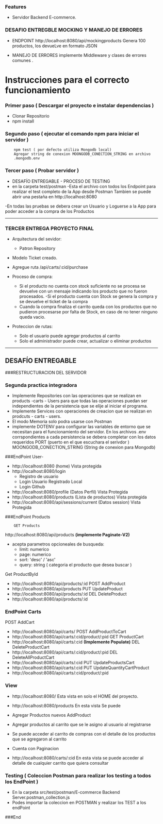 ### Features

- Servidor Backend E-commerce.

### DESAFIO ENTREGBLE MOCKING Y MANEJO DE ERRORES

- ENDPOINT 
	http://localhost:8080/api/mockingproducts
	Genera 100 productos, los devueLve en formato JSON

- MANEJO DE ERRORES
	implemente Middleware y clases de errores comunes .

#  Instrucciones para el correcto funcionamiento

### Primer paso ( Descargar el proyecto e instalar dependencias )
- Clonar Repositorio
- npm install

### Segundo paso ( ejecutar el comando npm para iniciar el servidor )
		npm test ( por defecto utiliza Mongodb local)
		Agregar string de conexion MOONGODB_CONECTION_STRING en archivo
		.mongodb.env

### Tercer paso ( Probar servidor )
- DESAFÍO ENTREGABLE - PROCESO DE TESTING
- en la carpeta test/postman 
	-Esta el archivo con todos los Endpoint para realizar el test completo de la App desde Postman
	 Tambien se puede abrir una pestaña en http://localhost:8080

-En todas las pruebas se debera crear un Usuario y Loguerse a la App para poder acceder a la compra de los Productos


---------------------------------------------------------------------------------------------------

### TERCER ENTREGA PROYECTO FINAL

- Arquitectura del sevidor:
	- Patron Repository
- Modelo Ticket creado.
- Agregue ruta /api/carts/:cid/purchase
- Proceso de compra:
	- Si el producto no cuenta con stock suficiente no se procesa se devuelve con un mensaje  indicando los producto que no fueron procesados.
	-Si el producto cuenta con Stock se genera la compra y se devuelve el ticket de la compra
	- Cuando la compra finaliza el carrito queda con los productos que no pudieron procesarse por falta de Stock, en caso de no tener ninguno queda vacio.

- Proteccion de rutas:
	- Solo el usuario puede agregar productos al carrito
	- Solo el administrador puede crear, actualizar o eliminar productos



------------

## DESAFÍO ENTREGABLE 
###RESTRUCTURACION DEL SERVIDOR

### Segunda practica integradora

- Implemente  Repositories con las operaciones que se realizan en products -carts - Users para que todas las operaciones puedan  ser independientes de la persistencia que se elije al iniciar el programa.
- Implemente Services con operaciones de creacion que se realizan en prodcuts - carts - users.
- El modo Memoria solo podra usarse con Postman 
- implemente DOTENV para configurar las variables de entorno que se necesitan para el funcionamiento del servidor.
	En los archivos .env corrspondientes a cada persistencia se debera completar con los datos requeridos 
	PORT (puerto en el que escuchara el serivdor )
	MOONGODB_CONECTION_STRING (String de conexion para Mongodb)


###EndPoint User-
- http://localhost:8080 (home) Vista protegida
- http://localhost:8080/login    
   - Registro de usuario
   - Login Usuario Registrado Local
   - Login Github
- http://localhost:8080/profile (Datos Perfil) Vista Protegida
- http://localhost:8080/products (Lista de productos) Vista protegida
- http://localhost:8080/api/sessions/current (Datos session) Vista Protegida 

###EndPoint Products

		GET Products
http://localhost:8080/api/products **(implemente Paginate-V2)**
- acepta parametros opcioneales de busqueda:
	- limit: numerico
	- page: numerico
	- sort: 'desc' / 'asc'
	- query: string ( categoria el producto que desea buscar )

Get ProductById
- http://localhost:8080/api/products/:id
POST AddProduct
- http://localhost:8080/api/products
PUT UpdateProduct
- http://localhost:8080/api/products/:id
DEL DeleteProduct
- http://localhost:8080/api/products/:id

### EndPoint Carts
POST AddCart
- http://localhost:8080/api/carts/
POST AddProductToCart
- http://localhost:8080/api/carts/:cid/product/:pid
GET ProductCart
- http://localhost:8080/api/carts/:cid **(Implemente Populate)**
DEL DeleteProductCart
- http://localhost:8080/api/carts/:cid/product/:pid
DEL DeleteAllProductCart
- http://localhost:8080/api/carts/:cid
PUT UpdateProductsCart 
- http://localhost:8080/api/carts/:cid
PUT UpdateQuantityCartProduct 
- http://localhost:8080/api/carts/:cid/product/:pid

### View 

- http://localhost:8080/
	 Esta vista en solo el HOME del proyecto. 

- http://localhost:8080/products
	En esta vista Se puede 

- Agregar Productos nuevos AddProduct
- Agregar productos al carrito que se le asigno al usuario al registrarse
- Se puede acceder al carrito de compras con el detalle de los productos que se agregaron al carrito
- Cuenta con Paginacion 

- http://localhost:8080/carts/:cid
	En esta vista se puede acceder al detalle de cualquier carrito que quiera consultar 

### Testing ( Coleccion Postman para realizar los testing a todos los EndPoint )
- En la carpeta src/test/postman/E-commerce Backend Server.postman_collection.js
- Podes importar la coleccion en POSTMAN y realizar los TEST a los endPoint



###End